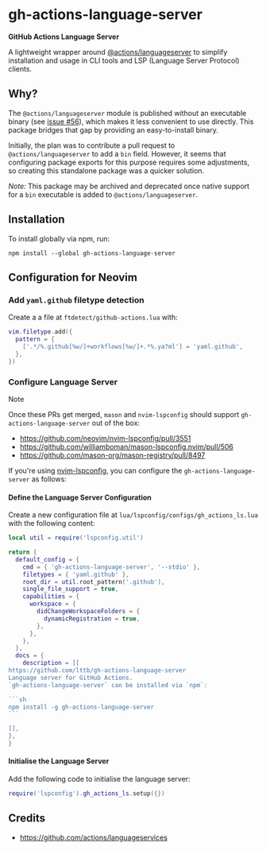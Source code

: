 # gh-actions-language-server

**GitHub Actions Language Server**

A lightweight wrapper around [@actions/languageserver](https://github.com/actions/languageservices/tree/main/languageserver) to simplify installation and usage in CLI tools and LSP (Language Server Protocol) clients.

## Why?

The `@actions/languageserver` module is published without an executable binary (see [issue #56](https://github.com/actions/languageservices/issues/56)), which makes it less convenient to use directly. This package bridges that gap by providing an easy-to-install binary.

Initially, the plan was to contribute a pull request to `@actions/languageserver` to add a `bin` field. However, it seems that configuring package exports for this purpose requires some adjustments, so creating this standalone package was a quicker solution.

_Note:_ This package may be archived and deprecated once native support for a `bin` executable is added to `@actions/languageserver`.

## Installation

To install globally via npm, run:

```
npm install --global gh-actions-language-server
```

## Configuration for Neovim

### Add `yaml.github` filetype detection

Create a a file at `ftdetect/github-actions.lua` with:

```lua
vim.filetype.add({
  pattern = {
    ['.*/%.github[%w/]+workflows[%w/]+.*%.ya?ml'] = 'yaml.github',
  },
})
```

### Configure Language Server

> [!NOTE]
> Once these PRs get merged, `mason` and `nvim-lspconfig` should support `gh-actions-language-server` out of the box:
>
> - https://github.com/neovim/nvim-lspconfig/pull/3551
> - https://github.com/williamboman/mason-lspconfig.nvim/pull/506
> - https://github.com/mason-org/mason-registry/pull/8497

If you're using [nvim-lspconfig](https://github.com/neovim/nvim-lspconfig), you can configure the `gh-actions-language-server` as follows:

#### Define the Language Server Configuration

Create a new configuration file at `lua/lspconfig/configs/gh_actions_ls.lua` with the following content:

````lua
local util = require('lspconfig.util')

return {
  default_config = {
    cmd = { 'gh-actions-language-server', '--stdio' },
    filetypes = { 'yaml.github' },
    root_dir = util.root_pattern('.github'),
    single_file_support = true,
    capabilities = {
      workspace = {
        didChangeWorkspaceFolders = {
          dynamicRegistration = true,
        },
      },
    },
  },
  docs = {
    description = [[
https://github.com/lttb/gh-actions-language-server
Language server for GitHub Actions.
`gh-actions-language-server` can be installed via `npm`:

```sh
npm install -g gh-actions-language-server
```

]],
},
}

````

#### Initialise the Language Server

Add the following code to initialise the language server:

```lua
require('lspconfig').gh_actions_ls.setup({})
```

## Credits

- <https://github.com/actions/languageservices>
